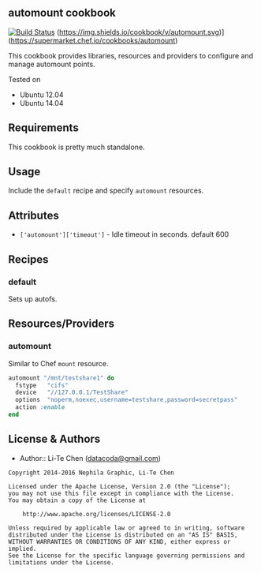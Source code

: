 automount cookbook
------------------
[![Build Status](https://travis-ci.org/datacoda/chef-automount.svg?branch=master)](https://travis-ci.org/datacoda/chef-automount)
(https://img.shields.io/cookbook/v/automount.svg)](https://supermarket.chef.io/cookbooks/automount)

This cookbook provides libraries, resources and providers to configure and manage automount points.

Tested on

* Ubuntu 12.04
* Ubuntu 14.04


Requirements
------------
This cookbook is pretty much standalone.

Usage
-----
Include the `default` recipe and specify `automount` resources.


Attributes
----------

- `['automount']['timeout']` - Idle timeout in seconds.  default 600


Recipes
-------

### default
Sets up autofs.

Resources/Providers
-------------------

### automount
Similar to Chef `mount` resource.

```ruby
automount "/mnt/testshare1" do
  fstype   "cifs"
  device   "//127.0.0.1/TestShare"
  options  "noperm,noexec,username=testshare,password=secretpass"
  action :enable
end
```

License & Authors
-----------------
- Author:: Li-Te Chen (<datacoda@gmail.com>)

```text
Copyright 2014-2016 Nephila Graphic, Li-Te Chen

Licensed under the Apache License, Version 2.0 (the "License");
you may not use this file except in compliance with the License.
You may obtain a copy of the License at

    http://www.apache.org/licenses/LICENSE-2.0

Unless required by applicable law or agreed to in writing, software
distributed under the License is distributed on an "AS IS" BASIS,
WITHOUT WARRANTIES OR CONDITIONS OF ANY KIND, either express or implied.
See the License for the specific language governing permissions and
limitations under the License.
```
